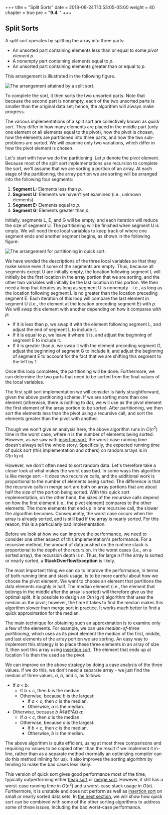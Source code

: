 +++
title = "Split Sorts"
date = 2018-08-24T10:53:05-05:00
weight = 40
chapter = true
pre = "<b>9.4. </b>"
+++

## Split Sorts

A *split sort* operates by splitting the array into three parts:

  - An unsorted part containing elements less than or equal to some
    *pivot element p*.
  - A nonempty part containing elements equal to *p*.
  - An unsorted part containing elements greater than or equal to *p*.

This arrangement is illustrated in the following figure.

![The arrangement attained by a split sort.](split-sorts.jpg)

To complete the sort, it then sorts the two unsorted parts. Note that
because the second part is nonempty, each of the two unsorted parts is
smaller than the original data set; hence, the algorithm will always
make progress.

The various implementations of a split sort are collectively known as
*quick sort*. They differ in how many elements are placed in the middle
part (only one element or all elements equal to the pivot), how the
pivot is chosen, how the elements are partitioned into three parts, and
how the two sub-problems are sorted. We will examine only two
variations, which differ in how the pivot element is chosen.

Let's start with how we do the partitioning. Let *p* denote the pivot
element. Because most of the split sort implementations use recursion to
complete the sort, we'll assume that we are sorting a portion of an
array. At each stage of the partitioning, the array portion we are
sorting will be arranged into the following four segments:

1.  **Segment L:** Elements less than *p*.
2.  **Segment U:** Elements we haven't yet examined (i.e., unknown
    elements).
3.  **Segment E:** Elements equal to *p*.
4.  **Segment G:** Elements greater than *p*.

Initially, segments L, E, and G will be empty, and each iteration will
reduce the size of segment U. The partitioning will be finished when
segment U is empty. We will need three local variables to keep track of
where one segment ends and another segment begins, as shown in the
following figure:

![The arrangement for partitioning in quick
sort.](quick-sort-partitioning.jpg)

We have worded the descriptions of the three local variables so that
they make sense even if some of the segments are empty. Thus, because
all segments except U are initially empty, the location following
segment L will initially be the first location in the array portion that
we are sorting, and the other two variables will initially be the last
location in this portion. We then need a loop that iterates as long as
segment U is nonempty - i.e., as long as the location following segment
L is no greater than the location preceding segment E. Each iteration of
this loop will compare the last element in segment U (i.e., the element
at the location preceding segment E) with *p*. We will swap this element
with another depending on how it compares with *p*:

  - If it is less than *p*, we swap it with the element following
    segment L, and adjust the end of segment L to include it.
  - If it is equal to *p*, we leave it where it is, and adjust the
    beginning of segment E to include it.
  - If it is greater than *p*, we swap it with the element preceding
    segment G, adjust the beginning of segment G to include it, and
    adjust the beginning of segment E to account for the fact that we
    are shifting this segment to the left by 1.

Once this loop completes, the partitioning will be done. Furthermore, we
can determine the two parts that need to be sorted from the final values
of the local variables.

The first split sort implementation we will consider is fairly
straightforward, given the above partitioning scheme. If we are sorting
more than one element (otherwise, there is nothing to do), we will use
as the pivot element the first element of the array portion to be
sorted. After partitioning, we then sort the elements less than the
pivot using a recursive call, and sort the elements greater than the
pivot with another.

Though we won't give an analysis here, the above algorithm runs in
*O*(*n*<sup>2</sup>) time in the worst case, where *n* is the number of
elements being sorted. However, as we saw with [insertion
sort](/~rhowell/DataStructures/redirect/insert-sorts), the worst-case
running time doesn't always tell the whole story. Specifically, the
expected running time of quick sort (this implementation and others) on
random arrays is in *O*(*n* lg *n*).

However, we don't often need to sort random data. Let's therefore take a
closer look at what makes the worst case bad. In some ways this
algorithm is like merge sort - it does two recursive calls, and the
additional work is proportional to the number of elements being sorted.
The difference is that the recursive calls in merge sort are both on
array portions that are about half the size of the portion being sorted.
With this quick sort implementation, on the other hand, the sizes of the
recursive calls depend on how the first element (i.e., the pivot
element) compares to the other elements. The more elements that end up
in one recursive call, the slower the algorithm becomes. Consequently,
the worst case occurs when the array is already sorted, and is still bad
if the array is nearly sorted. For this reason, this is a particularly
bad implementation.

Before we look at how we can improve the performance, we need to
consider one other aspect of this implementation's performance. For a
recursive method, the amount of data pushed on the runtime stack is
proportional to the depth of the recursion. In the worst cases (i.e., on
a sorted array), the recursion depth is *n*. Thus, for large *n* if the
array is sorted or nearly sorted, a **StackOverflowException** is
likely. <span id="median-of-3"></span>

The most important thing we can do to improve the performance, in terms
of both running time and stack usage, is to be more careful about how we
choose the pivot element. We want to choose an element that partitions
the data elements roughly in half. The median element (i.e., the element
that belongs in the middle after the array is sorted) will therefore
give us the optimal split. It is possible to design an
*O*(*n* lg *n*) algorithm that uses the median as the
pivot; however, the time it takes to find the median makes this
algorithm slower than merge sort in practice. It works much better to
find a quick approximation for the median.

The main technique for obtaining such an approximation is to examine
only a few of the elements. For example, we can use *median-of-three
partitioning*, which uses as its pivot element the median of the first,
middle, and last elements of the array portion we are sorting. An easy
way to implement this strategy is to place these three elements in an
array of size 3, then sort this array using [insertion
sort](/~rhowell/DataStructures/redirect/insert-sorts). The element that
ends up at location 1 is then the used as the pivot.

We can improve on the above strategy by doing a case analysis of the
three values. If we do this, we don't need a separate array - we just
find the median of three values, *a*, *b*, and *c*, as follows:

  - If *a* \< *b*:
      - If *b* \< *c*, then *b* is the median.
      - Otherwise, because *b* is the largest:
          - If *a* \< *c*, then *c* is the median.
          - Otherwise, *a* is the median.
  - Otherwise, because *b* Ã¢â€°Â¤ *a*:
      - If *a* \< *c*, then *a* is the median.
      - Otherwise, because *a* is the largest:
          - If *b* \< *c*, then *c* is the median.
          - Otherwise, *b* is the median.

The above algorithm is quite efficient, using at most three comparisons
and requiring no values to be copied other than the result if we
implement it in-line, rather than as a separate method (normally an
optimizing compiler can do this method inlining for us). It also
improves the sorting algorithm by tending to make the bad cases less
likely.

This version of quick sort gives good performance most of the time,
typically outperforming either [heap
sort](/~rhowell/DataStructures/redirect/heap-sort) or [merge
sort](/~rhowell/DataStructures/redirect/merge-sorts). However, it still
has a worst-case running time in *O*(*n*<sup>2</sup>) and a worst-case
stack usage in *O*(*n*). Furthermore, it is unstable and does not
perform as well as [insertion
sort](/~rhowell/DataStructures/redirect/insert-sorts) on small or nearly
sorted data sets. In [the next
section](/~rhowell/DataStructures/redirect/hybrid-sorts), we will show
how quick sort can be combined with some of the other sorting algorithms
to address some of these issues, including the bad worst-case
performance.
